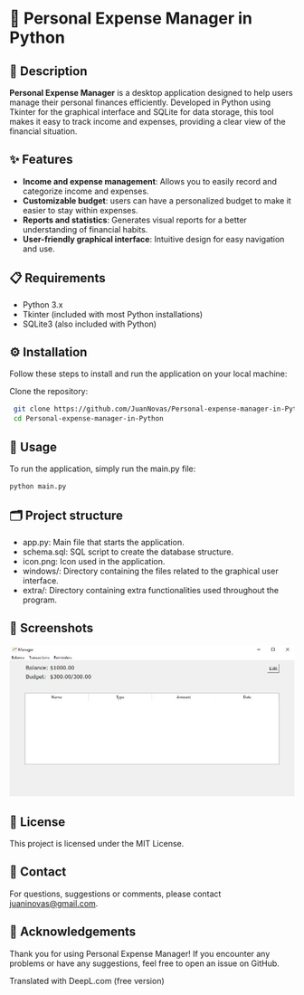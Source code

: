 # 💼 Personal Expense Manager in Python

## 📄 Description 
**Personal Expense Manager** is a desktop application designed to help users manage their personal finances efficiently. Developed in Python using Tkinter for the graphical interface and SQLite for data storage, this tool makes it easy to track income and expenses, providing a clear view of the financial situation.

## ✨ Features 
- **Income and expense management**: Allows you to easily record and categorize income and expenses.
- **Customizable budget**: users can have a personalized budget to make it easier to stay within expenses.
- **Reports and statistics**: Generates visual reports for a better understanding of financial habits.
- **User-friendly graphical interface**: Intuitive design for easy navigation and use.

## 📋 Requirements 
- Python 3.x
- Tkinter (included with most Python installations)
- SQLite3 (also included with Python)

## ⚙️ Installation 
Follow these steps to install and run the application on your local machine:

Clone the repository:
  ```bash
   git clone https://github.com/JuanNovas/Personal-expense-manager-in-Python.git
   cd Personal-expense-manager-in-Python
```

## 🚀 Usage 
To run the application, simply run the main.py file:

  ```python
  python main.py
```
 
## 🗂 Project structure 
- app.py: Main file that starts the application.
- schema.sql: SQL script to create the database structure.
- icon.png: Icon used in the application.
- windows/: Directory containing the files related to the graphical user interface.
- extra/: Directory containing extra functionalities used throughout the program.

## 📸 Screenshots 
![Screenshot](screenshot.JPG)

## 📄 License 
This project is licensed under the MIT License.

## 📧 Contact 
For questions, suggestions or comments, please contact [juaninovas@gmail.com](mailto:juaninovas@gmail.com).

## 🙏 Acknowledgements
Thank you for using Personal Expense Manager! If you encounter any problems or have any suggestions, feel free to open an issue on GitHub.

Translated with DeepL.com (free version)
